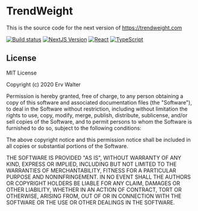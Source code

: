 # TrendWeight

This is the source code for the next version of https://trendweight.com

[![Build status](https://img.shields.io/github/checks-status/trendweight/trendweight/main?label=build)](https://github.com/trendweight/trendweight/commits/main)
[![NextJS Version](https://img.shields.io/github/package-json/dependency-version/trendweight/trendweight/next)](https://nextjs.org)
[![React](https://img.shields.io/github/package-json/dependency-version/trendweight/trendweight/react)](https://reactjs.org)
[![TypeScript](https://img.shields.io/github/package-json/dependency-version/trendweight/trendweight/dev/typescript)](https://www.typescriptlang.org)

## License

MIT License

Copyright (c) 2020 Erv Walter

Permission is hereby granted, free of charge, to any person obtaining a copy
of this software and associated documentation files (the "Software"), to deal
in the Software without restriction, including without limitation the rights
to use, copy, modify, merge, publish, distribute, sublicense, and/or sell
copies of the Software, and to permit persons to whom the Software is
furnished to do so, subject to the following conditions:

The above copyright notice and this permission notice shall be included in all
copies or substantial portions of the Software.

THE SOFTWARE IS PROVIDED "AS IS", WITHOUT WARRANTY OF ANY KIND, EXPRESS OR
IMPLIED, INCLUDING BUT NOT LIMITED TO THE WARRANTIES OF MERCHANTABILITY,
FITNESS FOR A PARTICULAR PURPOSE AND NONINFRINGEMENT. IN NO EVENT SHALL THE
AUTHORS OR COPYRIGHT HOLDERS BE LIABLE FOR ANY CLAIM, DAMAGES OR OTHER
LIABILITY, WHETHER IN AN ACTION OF CONTRACT, TORT OR OTHERWISE, ARISING FROM,
OUT OF OR IN CONNECTION WITH THE SOFTWARE OR THE USE OR OTHER DEALINGS IN THE
SOFTWARE.
